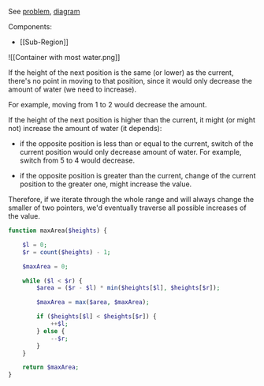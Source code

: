 See [problem](https://leetcode.com/problems/container-with-most-water/?envType=study-plan-v2&envId=leetcode-75), [diagram](https://docs.google.com/spreadsheets/d/1iViE45t-sob6Kb6e2rX8acUH5_4fvbHQRCKEo9H7xto/edit?usp=sharing)

Components:
- [[Sub-Region]]

![[Container with most water.png]]

If the height of the next position is the same (or lower) as the current, there's no point in moving to that position, since it would only decrease the amount of water (we need to increase).

For example, moving from 1 to 2 would decrease the amount.

If the height of the next position is higher than the current, it might (or might not) increase the amount of water (it depends):

- if the opposite position is less than or equal to the current, switch of the current position would only decrease amount of water. For example, switch from 5 to 4 would decrease.

- if the opposite position is greater than the current, change of the current position to the greater one, might increase the value.

Therefore, if we iterate through the whole range and will always change the smaller of two pointers, we'd eventually traverse all possible increases of the value.

```php
function maxArea($heights) {

    $l = 0;
    $r = count($heights) - 1;

    $maxArea = 0;

    while ($l < $r) {
        $area = ($r - $l) * min($heights[$l], $heights[$r]);

        $maxArea = max($area, $maxArea);

        if ($heights[$l] < $heights[$r]) {
            ++$l;
        } else {
            --$r;
        }
    }

    return $maxArea;
}
```